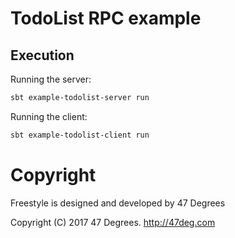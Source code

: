# TodoList RPC example

## Execution

Running the server:

```bash
sbt example-todolist-server run
```

Running the client:

```bash
sbt example-todolist-client run
```

[comment]: # (Start Copyright)
# Copyright

Freestyle is designed and developed by 47 Degrees

Copyright (C) 2017 47 Degrees. <http://47deg.com>

[comment]: # (End Copyright)
